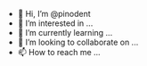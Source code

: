 - 👋 Hi, I’m @pinodent
- 👀 I’m interested in ...
- 🌱 I’m currently learning ...
- 💞️ I’m looking to collaborate on ...
- 📫 How to reach me ...

<!---
pinodent/pinodent is a ✨ special ✨ repository because its `README.md` (this file) appears on your GitHub profile.
You can click the Preview link to take a look at your changes.
--->
